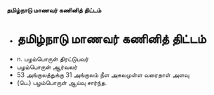 **தமிழ்நாடு மாணவர் கணினித் திட்டம்**
- # தமிழ்நாடு மாணவர் கணினித் திட்டம்
- n. பழம்பொருள் திரட்டுபவர்
- பழம்பொருள் ஆர்வலர்
- 53 அங்குலத்துக்கு 31 அங்குலம் நீள அகலமுள்ள வரைதாள் அளவு
- (பெ.) பழம்பொருள் ஆய்வு சார்ந்த.

